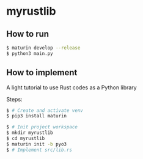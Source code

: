 # myrustlib

## How to run

```sh
$ maturin develop --release
$ python3 main.py
```

## How to implement

A light tutorial to use Rust codes as a Python library

Steps:

```sh
$ # Create and activate venv
$ pip3 install maturin

$ # Init project workspace
$ mkdir myrustlib
$ cd myrustlib
$ maturin init -b pyo3
$ # Implement src/lib.rs
```

